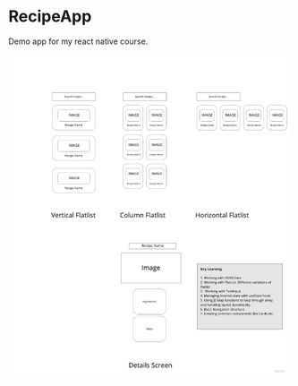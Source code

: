 # RecipeApp

Demo app for my react native course.

![demo](https://github.com/Saad-Bashar/RecipeApp/blob/master/demo.jpg)
